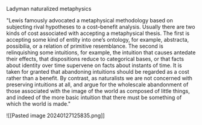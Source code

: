 
Ladyman naturalized metaphysics

"Lewis famously advocated a metaphysical methodology based on subjecting rival hypotheses to a cost–benefit analysis. Usually there are two kinds of cost associated with accepting a metaphysical thesis. The first is accepting some kind of entity into one’s ontology, for example, abstracta, possibilia, or a relation of primitive resemblance. The second is relinquishing some intuitions, for example, the intuition that causes antedate their effects, that dispositions reduce to categorical bases, or that facts about identity over time supervene on facts about instants of time. It is taken for granted that abandoning intuitions should be regarded as a cost rather than a benefit. By contrast, as naturalists we are not concerned with preserving intuitions at all, and argue for the wholescale abandonment of those associated with the image of the world as composed of little things, and indeed of the more basic intuition that there must be something of which the world is made."


![[Pasted image 20240127125835.png]]